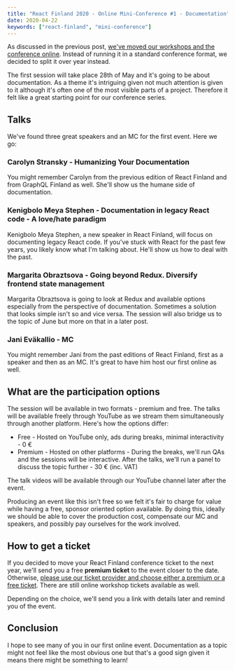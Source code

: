 ```yaml
---
title: "React Finland 2020 - Online Mini-Conference #1 - Documentation"
date: 2020-04-22
keywords: ["react-finland", "mini-conference"]
---
```


As discussed in the previous post, [we've moved our workshops and the conference online](/blog/rf-2020-online-workshops/). Instead of running it in a standard conference format, we decided to split it over year instead.

The first session will take place 28th of May and it's going to be about documentation. As a theme it's intriguing given not much attention is given to it although it's often one of the most visible parts of a project. Therefore it felt like a great starting point for our conference series.

## Talks

We've found three great speakers and an MC for the first event. Here we go:

### Carolyn Stransky - Humanizing Your Documentation

You might remember Carolyn from the previous edition of React Finland and from GraphQL Finland as well. She'll show us the humane side of documentation.

### Kenigbolo Meya Stephen - Documentation in legacy React code - A love/hate paradigm

Kenigbolo Meya Stephen, a new speaker in React Finland, will focus on documenting legacy React code. If you've stuck with React for the past few years, you likely know what I'm talking about. He'll show us how to deal with the past.

### Margarita Obraztsova - Going beyond Redux. Diversify frontend state management

Margarita Obraztsova is going to look at Redux and available options especially from the perspective of documentation. Sometimes a solution that looks simple isn't so and vice versa. The session will also bridge us to the topic of June but more on that in a later post.

### Jani Eväkallio - MC

You might remember Jani from the past editions of React Finland, first as a speaker and then as an MC. It's great to have him host our first online as well.

## What are the participation options

The session will be available in two formats - premium and free. The talks will be available freely through YouTube as we stream them simultaneously through another platform. Here's how the options differ:

- Free - Hosted on YouTube only, ads during breaks, minimal interactivity - 0 €
- Premium - Hosted on other platforms - During the breaks, we'll run QAs and the sessions will be interactive. After the talks, we'll run a panel to discuss the topic further - 30 € (inc. VAT)

The talk videos will be available through our YouTube channel later after the event.

Producing an event like this isn't free so we felt it's fair to charge for value while having a free, sponsor oriented option available. By doing this, ideally we should be able to cover the production cost, compensate our MC and speakers, and possibly pay ourselves for the work involved.

## How to get a ticket

If you decided to move your React Finland conference ticket to the next year, we'll send you a free **premium ticket** to the event closer to the date. Otherwise, [please use our ticket provider and choose either a premium or a free ticket](https://fienta.com/react-finland-2020?e8677b7f3a2f2d38052763b8d1cd9117). There are still online workshop tickets available as well.

Depending on the choice, we'll send you a link with details later and remind you of the event.

## Conclusion

I hope to see many of you in our first online event. Documentation as a topic might not feel like the most obvious one but that's a good sign given it means there might be something to learn!

